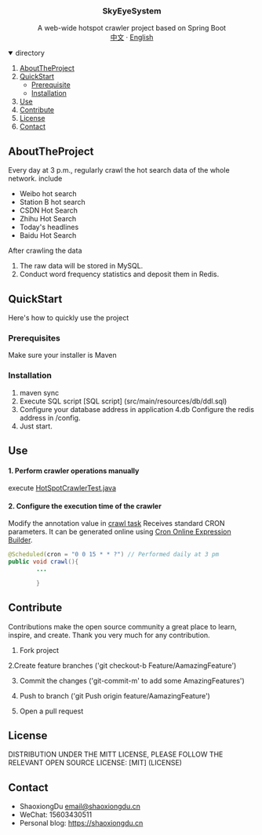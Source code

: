 <h3 align="center">SkyEyeSystem</h3>

  <p align="center">
     A web-wide hotspot crawler project based on Spring Boot
    <br />
    <a href="./README_zh.md">中文</a>
    ·
    <a href="./README.md">English</a>
  </p>
<details open="open">
  <summary>directory</summary>
  <ol>
    <li>
      <a href="#AboutTheProject">AboutTheProject</a>
    </li>
    <li>
      <a href="#QuickStart">QuickStart</a>
      <ul>
        <li><a href="#Prerequisite">Prerequisite</a></li>
        <li><a href="#Installation">Installation</a></li>
      </ul>
    </li>
    <li><a href="#Use">Use</a></li>
    <li><a href="#Contribute">Contribute</a></li>
    <li><a href="#License">License</a></li>
    <li><a href="#Contact">Contact</a></li>
  </ol>
</details>

## AboutTheProject

Every day at 3 p.m., regularly crawl the hot search data of the whole network. include

- Weibo hot search
- Station B hot search
- CSDN Hot Search
- Zhihu Hot Search
- Today's headlines
- Baidu Hot Search

After crawling the data

1. The raw data will be stored in MySQL.
2. Conduct word frequency statistics and deposit them in Redis.

## QuickStart

Here's how to quickly use the project

### Prerequisites

Make sure your installer is Maven

### Installation

1. maven sync
2. Execute SQL script [SQL script] (src/main/resources/db/ddl.sql)
3. Configure your database address in application
   4.db Configure the redis address in /config.
5. Just start.

## Use

#### 1. Perform crawler operations manually

execute [HotSpotCrawlerTest.java](src/test/java/cn/shoxiongdu/SkyEyeSystem/task/hotspot/crawl/BiliBiliCrawlerTest.java)

#### 2. Configure the execution time of the crawler

Modify the annotation value
in [crawl task](src/main/java/cn/shoxiongdu/SkyEyeSystem/task/hotspot/crawl/CrawlerTask.java)
Receives standard CRON parameters. It can be generated online
using [Cron Online Expression Builder](http://cron.ciding.cc/).

```java
@Scheduled(cron = "0 0 15 * * ?") // Performed daily at 3 pm
public void crawl(){
        ...

        }
```

## Contribute

Contributions make the open source community a great place to learn, inspire, and create. Thank you very much for any
contribution.

1. Fork project

2.Create feature branches ('git checkout-b Feature/AamazingFeature')

3. Commit the changes ('git-commit-m' to add some AmazingFeatures')

4. Push to branch ('git Push origin feature/AamazingFeature')

5. Open a pull request

## License

DISTRIBUTION UNDER THE MITT LICENSE, PLEASE FOLLOW THE RELEVANT OPEN SOURCE LICENSE: [MIT] (LICENSE)

## Contact

- ShaoxiongDu email@shaoxiongdu.cn
- WeChat: 15603430511
- Personal blog: https://shaoxiongdu.cn